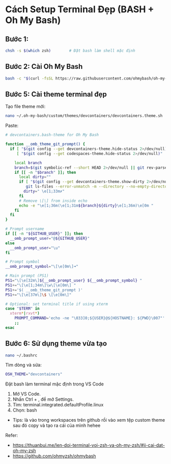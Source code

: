 # Cách Setup Terminal Đẹp (BASH + Oh My Bash)

## Bước 1: 

```bash
chsh -s $(which zsh)        # Đặt bash làm shell mặc định
```
## Bước 2: Cài Oh My Bash

```bash
bash -c "$(curl -fsSL https://raw.githubusercontent.com/ohmybash/oh-my-bash/master/tools/install.sh)"
```


## Bước 5: Cài theme terminal đẹp
Tạo file theme mới:

```bash
nano ~/.oh-my-bash/custom/themes/devcontainers/devcontainers.theme.sh
```

Paste:
```bash
# devcontainers.bash-theme for Oh My Bash

function __omb_theme_git_prompt() {
  if [ "$(git config --get devcontainers-theme.hide-status 2>/dev/null)" != 1 ] && \
     [ "$(git config --get codespaces-theme.hide-status 2>/dev/null)" != 1 ]; then

    local branch
    branch=$(git symbolic-ref --short HEAD 2>/dev/null || git rev-parse --short HEAD 2>/dev/null)
    if [[ -n "$branch" ]]; then
      local dirty=""
      if [ "$(git config --get devcontainers-theme.show-dirty 2>/dev/null)" = 1 ] && \
         git ls-files --error-unmatch -m --directory --no-empty-directory -o --exclude-standard ":/*" >/dev/null 2>&1; then
        dirty=" \e[1;33m✗"
      fi
      # Remove \[\] from inside echo
      echo -e "\e[1;36m(\e[1;31m${branch}${dirty}\e[1;36m)\e[0m "
    fi
  fi
}

# Prompt username
if [[ -n "${GITHUB_USER}" ]]; then
  __omb_prompt_user="@${GITHUB_USER}"
else
  __omb_prompt_user="\u"
fi

# Prompt symbol
__omb_prompt_symbol="\[\e[0m\]➜"

# Main prompt (PS1)
PS1="\[\e[32m\]${__omb_prompt_user} ${__omb_prompt_symbol} "
PS1+="\[\e[1;34m\]\w\[\e[0m\] "
PS1+='$( __omb_theme_git_prompt )'
PS1+="\[\e[37m\]\$ \[\e[0m\]"

# Optional: set terminal title if using xterm
case "$TERM" in
  xterm*|rxvt*)
    PROMPT_COMMAND='echo -ne "\033]0;${USER}@${HOSTNAME}: ${PWD}\007"'
    ;;
esac
```
## Bước 6: Sử dụng theme vừa tạo
```bash
nano ~/.bashrc
```

Tìm dòng và sửa:
```bash
OSH_THEME="devcontainers"
```

Đặt bash làm terminal mặc định trong VS Code
1. Mở VS Code.
2. Nhấn Ctrl + , để mở Settings.
3. Tìm: terminal.integrated.defaultProfile.linux
4. Chọn: bash
* Tips: là vào trong workspaces trên github rồi vào xem tệp custom theme sau đó copy và tạo ra cái của mình hehee

Refer: 
- https://thuanbui.me/len-doi-terminal-voi-zsh-va-oh-my-zsh/#ii-cai-dat-oh-my-zsh
- https://github.com/ohmyzsh/ohmybash
